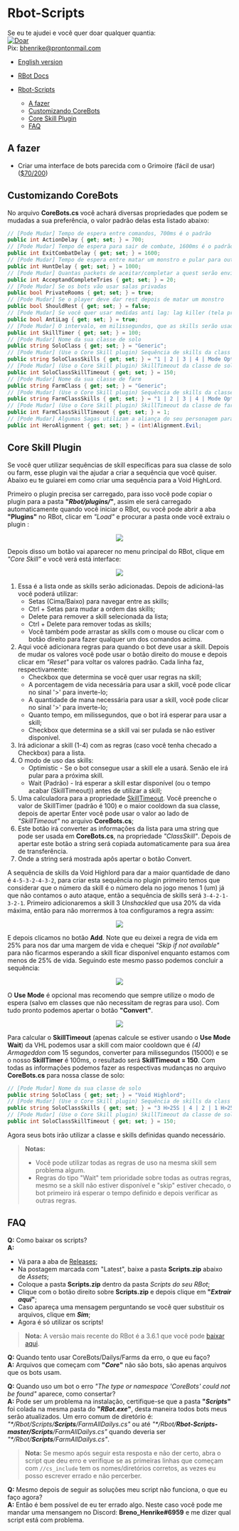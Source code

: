 # Rbot-Scripts

Se eu te ajudei e você quer doar qualquer quantia:  
[![Doar](https://img.shields.io/badge/Donate-PayPal-green.svg)](https://www.paypal.com/donate?hosted_button_id=QVQ4Q7XSH9VBY)  
Pix: bhenrike@prontonmail.com

- [English version](README.md)

- [RBot Docs](https://brenohenrike.github.io/Rbot-Scripts/)

- [Rbot-Scripts](#rbot-scripts)
  - [A fazer](#a-fazer)
  - [Customizando CoreBots](#customizando-corebots)
  - [Core Skill Plugin](#core-skill-plugin)
  - [FAQ](#faq)

## A fazer

- Criar uma interface de bots parecida com o Grimoire (fácil de usar) ([$70/200](https://www.paypal.com/donate?hosted_button_id=QVQ4Q7XSH9VBY))

## Customizando CoreBots

No arquivo **CoreBots.cs** você achará diversas propriedades que podem se mudadas a sua preferência, o valor padrão delas esta listado abaixo:

```csharp
// [Pode Mudar] Tempo de espera entre comandos, 700ms é o padrão
public int ActionDelay { get; set; } = 700;
// [Pode Mudar] Tempo de espera para sair de combate, 1600ms é o padrão
public int ExitCombatDelay { get; set; } = 1600;
// [Pode Mudar] Tempo de espera entre matar um monstro e pular para outra sala quando estiver usando Hunt, aumente o valor se achar que esta pulando muito rápido
public int HuntDelay { get; set; } = 1000;
// [Pode Mudar] Quantas packets de aceitar/completar a quest serão enviadas
public int AcceptandCompleteTries { get; set; } = 20;
// [Pode Mudar] Se os bots vão usar salas privadas
public bool PrivateRooms { get; set; } = true;
// [Pode Mudar] Se o player deve dar rest depois de matar um monstro
public bool ShouldRest { get; set; } = false;
// [Pode Mudar] Se você quer usar medidas anti lag: lag killer (tela preta), deixar monstros invisíveis e deixar o FPS limitado em 10
public bool AntiLag { get; set; } = true;
// [Pode Mudar] O intervalo, em milissegundos, que as skills serão usadas se estiverem disponíveis.
public int SkillTimer { get; set; } = 100;
// [Pode Mudar] Nome da sua classe de solo
public string SoloClass { get; set; } = "Generic";
// [Pode Mudar] (Use o Core Skill plugin) Sequência de skills da class de solo
public string SoloClassSkills { get; set; } = "1 | 2 | 3 | 4 | Mode Optimistic";
// [Pode Mudar] (Use o Core Skill plugin) SkillTimeout da classe de solo
public int SoloClassSkillTimeout { get; set; } = 150;
// [Pode Mudar] Nome da sua classe de farm
public string FarmClass { get; set; } = "Generic";
// [Pode Mudar] (Use o Core Skill plugin) Sequência de skills da classe de farm
public string FarmClassSkills { get; set; } = "1 | 2 | 3 | 4 | Mode Optimistic";
// [Pode Mudar] (Use o Core Skill plugin) SkillTimeout da classe de farm
public int FarmClassSkillTimeout { get; set; } = 1;
// [Pode Mudar] Algumas Sagas utilizam a aliança do seu personagem para receber pontos de rep extra, mude a sua preferência (Alignment.Evil ou Alignment.Good).
public int HeroAlignment { get; set; } = (int)Alignment.Evil;
```

## Core Skill Plugin

Se você quer utilizar sequências de skill específicas para sua classe de solo ou farm, esse plugin vai the ajudar a criar a sequência que você quiser. Abaixo eu te guiarei em como criar uma sequência para a Void HighLord.

Primeiro o plugin precisa ser carregado, para isso você pode copiar o plugin para a pasta **"_Rbot/plugins/_"**, assim ele será carregado automaticamente quando você iniciar o RBot, ou você pode abrir a aba **"Plugins"** no RBot, clicar em _"Load"_ e procurar a pasta onde você extraiu o plugin :

<p align="center"><img src="https://imgur.com/IEVOrkl.png"></p>

Depois disso um botão vai aparecer no menu principal do RBot, clique em _"Core Skill"_ e você verá está interface:

<p align="center"><img src="https://imgur.com/AUIOhFe.png"></p>

1. Essa é a lista onde as skills serão adicionadas. Depois de adicioná-las você poderá utilizar:
   - Setas (Cima/Baixo) para navegar entre as skills;
   - Ctrl + Setas para mudar a ordem das skills;
   - Delete para remover a skill selecionada da lista;
   - Ctrl + Delete para remover todas as skills;
   - Você também pode arrastar as skills com o mouse ou clicar com o botão direito para fazer qualquer um dos comandos acima.
2. Aqui você adicionara regras para quando o bot deve usar a skill. Depois de mudar os valores você pode usar o botão direito do mouse e depois clicar em _"Reset"_ para voltar os valores padrão. Cada linha faz, respectivamente:
   - Checkbox que determina se você quer usar regras na skill;
   - A porcentagem de vida necessária para usar a skill, você pode clicar no sinal '>' para inverte-lo;
   - A quantidade de mana necessária para usar a skill, você pode clicar no sinal '>' para inverte-lo;
   - Quanto tempo, em milissegundos, que o bot irá esperar para usar a skill;
   - Checkbox que determina se a skill vai ser pulada se não estiver disponível.
3. Irá adicionar a skill (1-4) com as regras (caso você tenha checado a Checkbox) para a lista.
4. O modo de uso das skills:
   - Optimistic - Se o bot consegue usar a skill ele a usará. Senão ele irá pular para a próxima skill.
   - Wait (Padrão) - Irá esperar a skill estar disponível (ou o tempo acabar (SkillTimeout)) antes de utilizar a skill;
5. Uma calculadora para a propriedade [SkillTimeout](#customizing-corebots). Você preenche o valor de SkillTimer (padrão é 100) e o maior cooldown da sua classe, depois de apertar Enter você pode usar o valor ao lado de _"SkillTimeout"_ no arquivo **CoreBots.cs**;
6. Este botão irá converter as informações da lista para uma string que pode ser usada em **CoreBots.cs**, na propriedade _"ClassSkill"_. Depois de apertar este botão a string será copiada automaticamente para sua área de transferência.
7. Onde a string será mostrada apôs apertar o botão Convert.

A sequência de skills da Void Highlord para dar a maior quantidade de dano é `4-5-3-2-4-3-2`, para criar esta sequência no plugin primeiro temos que considerar que o número da skill é o número dela no jogo menos 1 (um) já que não contamos o auto ataque, então a sequência de skills será `3-4-2-1-3-2-1`. Primeiro adicionaremos a skill 3 _Unshackled_ que usa 20% da vida máxima, então para não morrermos à toa configuramos a regra assim:

<p align="center"><img src="https://imgur.com/X4bDDxG.png"></p>

E depois clicamos no botão **Add**. Note que eu deixei a regra de vida em 25% para nos dar uma margem de vida e chequei _"Skip if not available"_ para não ficarmos esperando a skill ficar disponível enquanto estamos com menos de 25% de vida. Seguindo este mesmo passo podemos concluir a sequência:

<p align="center"><img src="https://imgur.com/QNOASl5.png"></p>

O **Use Mode** é opcional mas recomendo que sempre utilize o modo de espera (salvo em classes que não necessitam de regras para uso). Com tudo pronto podemos apertar o botão **"Convert"**.

<p align="center"><img src="https://imgur.com/AKGlJY8.png"></p>

Para calcular o **SkillTimeout** (apenas calcule se estiver usando o **Use Mode Wait**) da VHL podemos usar a skill com maior cooldown que é  _(4) Armageddon_ com 15 segundos, converter para milissegundos (15000) e se o nosso **SkillTimer** é 100ms, o resultado será **SkillTimeout = 150**. Com todas as informações podemos fazer as respectivas mudanças no arquivo **CoreBots.cs** para nossa classe de solo:

```csharp
// [Pode Mudar] Nome da sua classe de solo
public string SoloClass { get; set; } = "Void Highlord";
// [Pode Mudar] (Use o Core Skill plugin) Sequência de skills da class de solo
public string SoloClassSkills { get; set; } = "3 H>25S | 4 | 2 | 1 H>25S | 3 H>25S | 2 | 1 H>25S";
// [Pode Mudar] (Use o Core Skill plugin) SkillTimeout da classe de solo
public int SoloClassSkillTimeout { get; set; } = 150;
```

Agora seus bots irão utilizar a classe e skills definidas quando necessário.

> **Notas:**
>
> - Você pode utilizar todas as regras de uso na mesma skill sem problema algum.
> - Regras do tipo "Wait" tem prioridade sobre todas as outras regras, mesmo se a skill não estiver disponível e "skip" estiver checado, o bot primeiro irá esperar o tempo definido e depois verificar as outras regras.

## FAQ

**Q:** Como baixar os scripts?  
**A:**

- Vá para a aba de [Releases](https://github.com/BrenoHenrike/Rbot-Scripts/releases/tag/Scripts);
- Na postagem marcada com "Latest", baixe a pasta **Scripts.zip** abaixo de _Assets_;
- Coloque a pasta **Scripts.zip** dentro da pasta _Scripts do seu RBot_;
- Clique com o botão direito sobre **Scripts.zip** e depois clique em **"_Extrair aqui_"**;
- Caso apareça uma mensagem perguntando se você quer substituir os arquivos, clique em **_Sim_**;
- Agora é só utilizar os scripts!

> **Nota:** A versão mais recente do RBot é a 3.6.1 que você pode [baixar aqui](https://github.com/BrenoHenrike/RBot/releases).

**Q:** Quando tento usar CoreBots/Dailys/Farms da erro, o que eu faço?  
**A:** Arquivos que começam com **"*Core*"** não são bots, são apenas arquivos que os bots usam.

**Q:** Quando uso um bot o erro *"The type or namespace 'CoreBots' could not be found"* aparece, como consertar?  
**A:** Pode ser um problema na instalação, certifique-se que a pasta **"*Scripts*"** foi colada na mesma pasta do **"*RBot.exe*"**, desta maneira todos bots meus serão atualizados. Um erro comum de diretório é: *"\*/Rbot/Scripts/**Scripts**/FarmAllDailys.cs"* ou até *"\*/Rbot/**Rbot-Scripts-master/Scripts**/FarmAllDailys.cs"* quando deveria ser *"\*/Rbot/**Scripts**/FarmAllDailys.cs"*.
> **Nota:** Se mesmo após seguir esta resposta e não der certo, abra o script que deu erro e verifique se as primeiras linhas que começam com `//cs_include` tem os nomes/diretórios corretos, as vezes eu posso escrever errado e não percerber.

**Q:** Mesmo depois de seguir as soluções meu script não funciona, o que eu faço agora?  
**A:** Então é bem possível de eu ter errado algo. Neste caso você pode me mandar uma mensangem no Discord: **Breno_Henrike#6959** e me dizer qual script está com problema.
